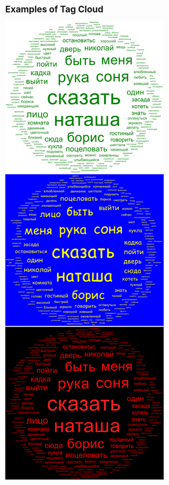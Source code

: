 # Examples of Tag Cloud
![Example](RusExample.png)
![Example](RusExampleFont.png)
![Example](RusExampleColors.png)